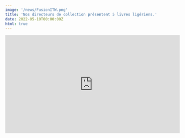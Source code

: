 ```yaml
---
image: '/news/FusionITW.png'
title: 'Nos directeurs de collection présentent 5 livres ligériens.'
date: 2022-05-10T00:00:00Z
html: true
---
```


<div class="news-youtube-video">
  <iframe width="560" height="315" src="https://www.youtube.com/embed/q8KpqHF9q-8" title="YouTube video player" frameBorder="0" allow="accelerometer; autoplay; clipboard-write; encrypted-media; gyroscope; picture-in-picture" allowFullScreen></iframe>
</div>



